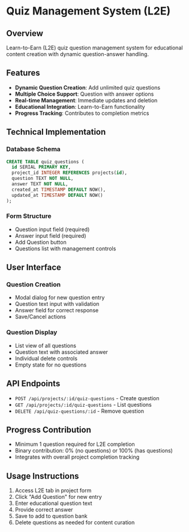 # Quiz Management System (L2E)

## Overview
Learn-to-Earn (L2E) quiz question management system for educational content creation with dynamic question-answer handling.

## Features
- **Dynamic Question Creation**: Add unlimited quiz questions
- **Multiple Choice Support**: Question with answer options
- **Real-time Management**: Immediate updates and deletion
- **Educational Integration**: Learn-to-Earn functionality
- **Progress Tracking**: Contributes to completion metrics

## Technical Implementation

### Database Schema
```sql
CREATE TABLE quiz_questions (
  id SERIAL PRIMARY KEY,
  project_id INTEGER REFERENCES projects(id),
  question TEXT NOT NULL,
  answer TEXT NOT NULL,
  created_at TIMESTAMP DEFAULT NOW(),
  updated_at TIMESTAMP DEFAULT NOW()
);
```

### Form Structure
- Question input field (required)
- Answer input field (required)
- Add Question button
- Questions list with management controls

## User Interface

### Question Creation
- Modal dialog for new question entry
- Question text input with validation
- Answer field for correct response
- Save/Cancel actions

### Question Display
- List view of all questions
- Question text with associated answer
- Individual delete controls
- Empty state for no questions

## API Endpoints
- `POST /api/projects/:id/quiz-questions` - Create question
- `GET /api/projects/:id/quiz-questions` - List questions  
- `DELETE /api/quiz-questions/:id` - Remove question

## Progress Contribution
- Minimum 1 question required for L2E completion
- Binary contribution: 0% (no questions) or 100% (has questions)
- Integrates with overall project completion tracking

## Usage Instructions
1. Access L2E tab in project form
2. Click "Add Question" for new entry
3. Enter educational question text
4. Provide correct answer
5. Save to add to question bank
6. Delete questions as needed for content curation